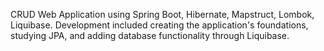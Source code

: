 CRUD Web Application using Spring Boot, Hibernate, Mapstruct, Lombok, Liquibase. Development included creating the application's foundations, studying JPA, and adding database functionality through Liquibase. 
